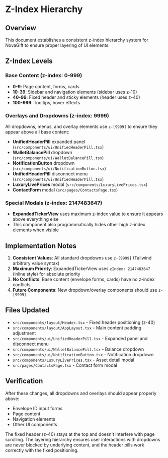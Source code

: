 # Z-Index Hierarchy

## Overview
This document establishes a consistent z-index hierarchy system for NovaGift to ensure proper layering of UI elements.

## Z-Index Levels

### Base Content (z-index: 0-999)
- **0-9**: Page content, forms, cards
- **10-39**: Sidebar and navigation elements (sidebar uses z-10)
- **40-99**: Fixed header and sticky elements (header uses z-40)
- **100-999**: Tooltips, hover effects

### Overlays and Dropdowns (z-index: 9999)
All dropdowns, menus, and overlay elements use `z-[9999]` to ensure they appear above all base content:

- **UnifiedHeaderPill** expanded panel (`src/components/ui/UnifiedHeaderPill.tsx`)
- **WalletBalancePill** dropdown (`src/components/ui/WalletBalancePill.tsx`)
- **NotificationButton** dropdown (`src/components/ui/NotificationButton.tsx`)
- **UnifiedHeaderPill** disconnect menu (`src/components/ui/UnifiedHeaderPill.tsx`)
- **LuxuryLivePrices** modal (`src/components/LuxuryLivePrices.tsx`)
- **ContactForm** modal (`src/pages/ContactsPage.tsx`)

### Special Modals (z-index: 2147483647)
- **ExpandedTickerView** uses maximum z-index value to ensure it appears above everything else
- This component also programmatically hides other high z-index elements when visible

## Implementation Notes

1. **Consistent Values**: All standard dropdowns use `z-[9999]` (Tailwind arbitrary value syntax)
2. **Maximum Priority**: ExpandedTickerView uses `zIndex: 2147483647` (inline style) for absolute priority
3. **No Conflicts**: Base content (envelope forms, cards) have no z-index conflicts
4. **Future Components**: New dropdown/overlay components should use `z-[9999]`

## Files Updated

- `src/components/layout/Header.tsx` - Fixed header positioning (z-40)
- `src/components/layout/AppLayout.tsx` - Main content padding adjustment
- `src/components/ui/UnifiedHeaderPill.tsx` - Expanded panel and disconnect menu
- `src/components/ui/WalletBalancePill.tsx` - Balance dropdown
- `src/components/ui/NotificationButton.tsx` - Notification dropdown  
- `src/components/LuxuryLivePrices.tsx` - Asset detail modal
- `src/pages/ContactsPage.tsx` - Contact form modal

## Verification

After these changes, all dropdowns and overlays should appear properly above:
- Envelope ID input forms
- Page content
- Navigation elements
- Other UI components

The fixed header (z-40) stays at the top and doesn't interfere with page scrolling. The layering hierarchy ensures user interactions with dropdowns are never blocked by underlying content, and the header pills work correctly with the fixed positioning.
